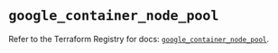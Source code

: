 # `google_container_node_pool`

Refer to the Terraform Registry for docs: [`google_container_node_pool`](https://registry.terraform.io/providers/hashicorp/google/5.14.0/docs/resources/container_node_pool).

